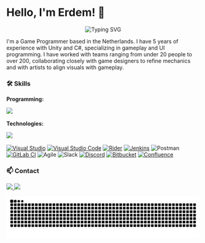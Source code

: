 # Hello, I'm Erdem! 👋

<div align="center">
  <img src="https://readme-typing-svg.demolab.com?font=Fira+Code&pause=1000&color=36BCF7FF&center=true&vCenter=true&width=435&lines=Game+Developer;Always+learning+new+things;Unity+%26+C%23" alt="Typing SVG" />
</div>

I'm a Game Programmer based in the Netherlands. 
I have 5 years of experience with Unity and C#, specializing in gameplay and UI programming. 
I have worked with teams ranging from under 20 people to over 200, collaborating closely with game designers to refine mechanics and with artists to align visuals with gameplay.

### 🛠️ Skills

**Programming:**
<p align="left">
  <a href="https://skillicons.dev">
    <img src="https://skillicons.dev/icons?i=cs,cpp,dotnet,js,html,css,solidity" />
  </a>
</p>

**Technologies:**
<p align="left">
  <a href="https://skillicons.dev">
    <img src="https://skillicons.dev/icons?i=unity,unreal,blender,git,github,gitlab,jenkins,azure,firebase" />
  </a>
</p>

[![Visual Studio](https://custom-icon-badges.demolab.com/badge/Visual%20Studio-5C2D91.svg?&logo=visual-studio&logoColor=white)](#)
[![Visual Studio Code](https://custom-icon-badges.demolab.com/badge/Visual%20Studio%20Code-0078d7.svg?logo=vsc&logoColor=white)](#)
[![Rider](https://img.shields.io/badge/Rider-000?logo=rider&logoColor=fff)](#)
[![Jenkins](https://img.shields.io/badge/Jenkins-D24939?logo=jenkins&logoColor=white)](#)
![Postman](https://img.shields.io/badge/-Postman-FF6C37?style=flat-square&logo=postman&logoColor=white)
[![GitLab CI](https://img.shields.io/badge/GitLab%20CI-FC6D26?logo=gitlab&logoColor=fff)](#)
![Agile](https://img.shields.io/badge/-Agile-47A248?style=flat-square&logo=agile&logoColor=white)
![Slack](https://img.shields.io/badge/-Slack-4A154B?style=flat-square&logo=slack&logoColor=white)
[![Discord](https://img.shields.io/badge/Discord-%235865F2.svg?&logo=discord&logoColor=white)](#)
[![Bitbucket](https://img.shields.io/badge/Bitbucket-0052CC?logo=bitbucket&logoColor=fff)](#)
[![Confluence](https://img.shields.io/badge/Confluence-172B4D?logo=confluence&logoColor=fff)](#)

### 📫 Contact
<p align="left">
  <a href="mailto:erdemakardev@gmail.com" target="_blank">
    <img src="https://skillicons.dev/icons?i=gmail" />
  </a>
  <a href="https://www.linkedin.com/in/akar-erdem/" target="_blank">
    <img src="https://skillicons.dev/icons?i=linkedin" />
  </a>
</p>

<!-- Snake animation -->
<div align="center">
  <picture>
    <source media="(prefers-color-scheme: dark)" srcset="https://github.com/AkarErdem/AkarErdem/blob/output/github-contribution-grid-snake-dark.svg" />
    <source media="(prefers-color-scheme: light)" srcset="https://github.com/AkarErdem/AkarErdem/blob/output/github-contribution-grid-snake.svg" />
    <img alt="Snake Animation" src="https://github.com/AkarErdem/AkarErdem/blob/output/github-contribution-grid-snake.svg"/>
  </picture>
</div>
